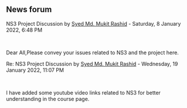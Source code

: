 <h2>News forum</h2><a href="https://moodle.cse.buet.ac.bd/user/view.php?id=1878&course=651"></a>
NS3 Project Discussion
by <a href="https://moodle.cse.buet.ac.bd/user/view.php?id=1878&course=651">Syed Md. Mukit Rashid</a> - Saturday, 8 January 2022, 6:48 PM


 

Dear All,Please convey your issues related to NS3 and the project here.





<a href="https://moodle.cse.buet.ac.bd/user/view.php?id=1878&course=651"></a>
Re: NS3 Project Discussion
by <a href="https://moodle.cse.buet.ac.bd/user/view.php?id=1878&course=651">Syed Md. Mukit Rashid</a> - Wednesday, 19 January 2022, 11:07 PM


 

I have added some youtube video links related to NS3 for better understanding in the course page.








